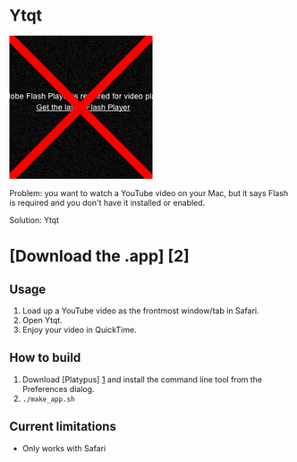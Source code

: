 Ytqt
====

![Ytqt screenshot](/assets/ytqt.png?raw=true)

Problem: you want to watch a YouTube video on your Mac, but it says Flash is required and you don't have it installed or enabled.

Solution: Ytqt

<h1>[Download the .app] [2]</h1>

Usage
-----

1. Load up a YouTube video as the frontmost window/tab in Safari.
2. Open Ytqt.
3. Enjoy your video in QuickTime.

How to build
------------

1. Download [Platypus] [1] and install the command line tool from the Preferences dialog.
2. `./make_app.sh`

Current limitations
-------------------

* Only works with Safari


[1]: http://sveinbjorn.org/platypus
[2]: http://www.timdoug.com/Ytqt.app.zip
